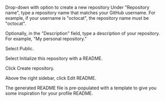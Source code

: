 Drop-down with option to create a new repository
Under "Repository name", type a repository name that matches your GitHub username. For example, if your username is "octocat", the repository name must be "octocat".

Optionally, in the "Description" field, type a description of your repository. For example, "My personal repository."

Select Public.

Select Initialize this repository with a README.

Click Create repository.

Above the right sidebar, click Edit README.

The generated README file is pre-populated with a template to give you some inspiration for your profile README.
